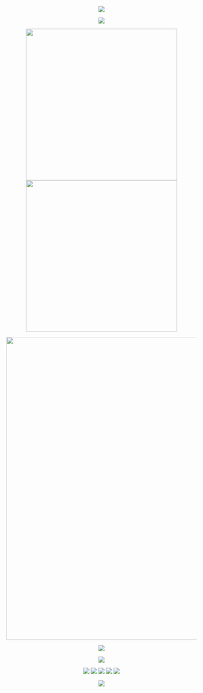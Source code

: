 
<!-- 欢迎横幅 -->
<p align="center">
  <img src="https://capsule-render.vercel.app/api?type=waving&color=gradient&height=300&section=header&text=Hi%20there!%20I'm%20Zixuan%20Shen&fontSize=60&fontAlign=50&fontAlignY=40" />
</p>

<!-- 打字动画 -->
<p align="center">
  <img src="https://readme-typing-svg.demolab.com?font=Fira+Code&size=24&pause=500&center=true&vCenter=true&width=800&lines=Neuromorphic-Computing-in-Memory-AI-Accelerator" />
</p>

<!-- GitHub 状态图 + 连续贡献图 -->
<p align="center">
  <img align="center" width="400" src="https://github-readme-stats.vercel.app/api?username=FITZET&theme=transparent&show_icons=true&hide_border=true" />
  <img align="center" width="400" src="https://streak-stats.demolab.com?user=FITZET&theme=transparent&hide_border=true" />
</p>

<!-- 活跃图 -->
<p align="center">
  <img width="800" src="https://github-readme-activity-graph.vercel.app/graph?username=FITZET&theme=github-compact&hide_border=true&area=true">
</p>

<!-- 使用语言 -->
<p align="center">
  <img align="center" src="https://github-readme-stats.vercel.app/api/top-langs/?username=FITZET&theme=transparent&hide_border=true&layout=donut-vertical&langs_count=6" />
</p>

<!-- 技能图标 -->
<p align="center">
  <img src="https://skillicons.dev/icons?i=python,verilog,pytorch,bash&theme=light" />
</p>

<!-- 社交链接 -->
<p align="center">
  <a href="https://github.com/FITZET"><img src="https://img.shields.io/badge/GitHub-FITZET-black?logo=github" /></a>
  <a href="https://blog.csdn.net/weixin_43916812?type=blog"><img src="https://img.shields.io/badge/CSDN-Zixuan%20Shen-red?logo=csdn" /></a>
  <a href="https://github.com/FITZET"><img src="https://img.shields.io/badge/B站-Zixuan-blue?logo=bilibili" /></a>
  <img src="https://img.shields.io/badge/QQ-290756618-blue?logo=tencentqq" />
  <img src="https://komarev.com/ghpvc/?username=FITZET&label=Profile%20Views&color=blue" />
</p>

<!-- 尾部横幅 -->
<p align="center">
  <img src="https://capsule-render.vercel.app/api?type=waving&color=gradient&height=200&section=footer&text=Thanks%20for%20visiting!&fontSize=40&fontAlign=50&fontAlignY=40&desc=Keep%20pushing%20the%20boundaries%20of%20AI%20hardware!&descAlign=50&descSize=20&descAlignY=70&animation=twinkling" />
</p>
